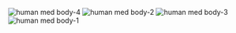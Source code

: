 ![human med body-4](human_med_body-4.png)
![human med body-2](human_med_body-2.png)
![human med body-3](human_med_body-3.png)
![human med body-1](human_med_body-1.png)
